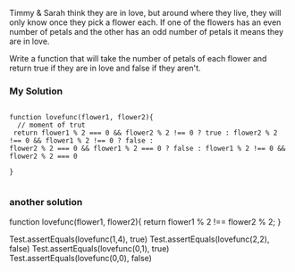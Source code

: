 Timmy & Sarah think they are in love, but around where they live, they will only know once they pick a flower each. If one of the flowers has an even number of petals and the other has an odd number of petals it means they are in love.

Write a function that will take the number of petals of each flower and return true if they are in love and false if they aren't.



### My Solution 
```

function lovefunc(flower1, flower2){
  // moment of trut
 return flower1 % 2 === 0 && flower2 % 2 !== 0 ? true : flower2 % 2 !== 0 && flower1 % 2 !== 0 ? false :  
flower2 % 2 === 0 && flower1 % 2 === 0 ? false : flower1 % 2 !== 0 && flower2 % 2 === 0

}


```

### another solution 


function lovefunc(flower1, flower2){
  return flower1 % 2 !== flower2 % 2;
}

Test.assertEquals(lovefunc(1,4), true)
Test.assertEquals(lovefunc(2,2), false)
Test.assertEquals(lovefunc(0,1), true)
Test.assertEquals(lovefunc(0,0), false)

